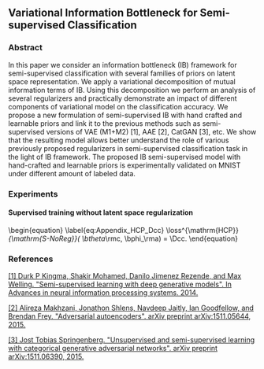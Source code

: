 ## Variational Information Bottleneck for Semi-supervised Classification

### Abstract

In this paper we consider an information bottleneck (IB) framework for semi-supervised classification with several families of priors on latent space representation. We apply a variational decomposition of mutual information terms of IB. Using this decomposition we perform an analysis of several regularizers and practically demonstrate an impact of different components of variational model on the classification accuracy. We propose a new formulation of semi-supervised IB with hand crafted and learnable priors and link it to the previous methods such as semi-supervised versions of VAE (M1+M2) [1], AAE [2], CatGAN [3], etc. We show that the resulting model allows better understand the role of various previously proposed regularizers in semi-supervised classification task in the light of IB framework. The proposed IB semi-supervised model with hand-crafted and learnable priors is experimentally validated on MNIST under different amount of labeled data.

### Experiments

#### Supervised training without latent space regularization
\begin{equation}
 \label{eq:Appendix_HCP_Dcc}
 \loss^{\mathrm{HCP}}_{\mathrm{S-NoReg}}( \btheta_\rmc, \bphi_\rma) = \Dcc. 
\end{equation}

### References
[[1] Durk P Kingma, Shakir Mohamed, Danilo Jimenez Rezende, and Max Welling. "Semi-supervised learning with deep generative models". In Advances in neural information processing systems. 2014.](https://arxiv.org/pdf/1406.5298.pdf)

[[2] Alireza Makhzani, Jonathon Shlens, Navdeep Jaitly, Ian Goodfellow, and Brendan Frey. "Adversarial
autoencoders". arXiv preprint arXiv:1511.05644, 2015.](https://arxiv.org/pdf/1511.05644.pdf)

[[3] Jost Tobias Springenberg. "Unsupervised and semi-supervised learning with categorical generative adversarial
networks". arXiv preprint arXiv:1511.06390, 2015.](https://arxiv.org/pdf/1511.06390.pdf)

